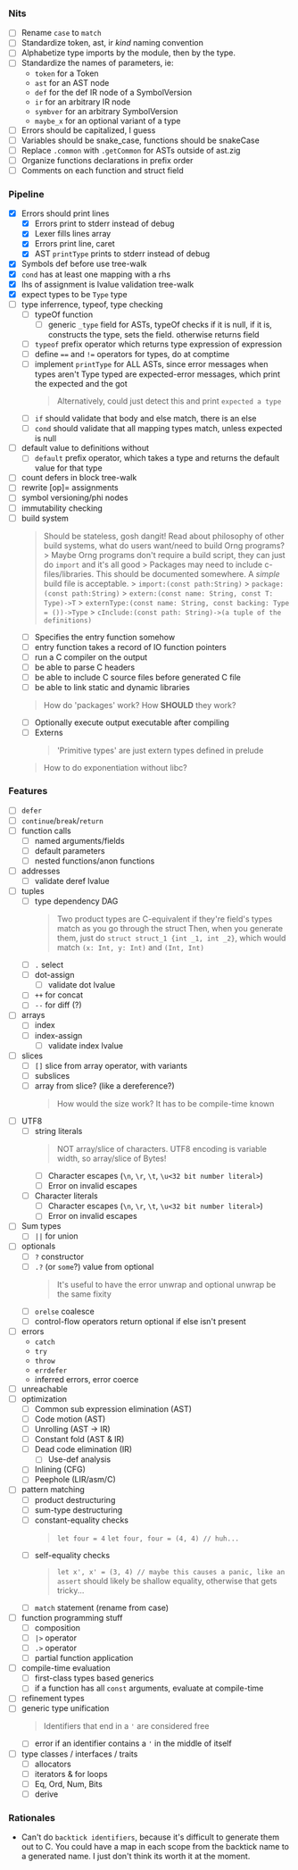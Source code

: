 ### Nits
- [ ] Rename `case` to `match`
- [ ] Standardize token, ast, ir *kind* naming convention
- [ ] Alphabetize type imports by the module, then by the type.
- [ ] Standardize the names of parameters, ie:
    - `token` for a Token
    - `ast` for an AST node
    - `def` for the def IR node of a SymbolVersion
    - `ir` for an arbitrary IR node
    - `symbver` for an arbitrary SymbolVersion
    - `maybe_x` for an optional variant of a type
- [ ] Errors should be capitalized, I guess
- [ ] Variables should be snake_case, functions should be snakeCase
- [ ] Replace `.common` with `.getCommon` for ASTs outside of ast.zig
- [ ] Organize functions declarations in prefix order
- [ ] Comments on each function and struct field

### Pipeline
- [x] Errors should print lines
    - [x] Errors print to stderr instead of debug
    - [x] Lexer fills lines array
    - [x] Errors print line, caret
    - [x] AST `printType` prints to stderr instead of debug
- [x] Symbols def before use tree-walk
- [x] `cond` has at least one mapping with a rhs
- [x] lhs of assignment is lvalue validation tree-walk
- [x] expect types to be `Type` type
- [ ] type inferrence, typeof, type checking
    - [ ] typeOf function
        - [ ] generic `_type` field for ASTs, typeOf checks if it is null, if it is, constructs the type, sets the field. otherwise returns field
    - [ ] `typeof` prefix operator which returns type expression of expression
    - [ ] define `==` and `!=` operators for types, do at comptime
    - [ ] implement `printType` for ALL ASTs, since error messages when types aren't Type typed are expected-error messages, which print the expected and the got
        > Alternatively, could just detect this and print `expected a type`
    - [ ] `if` should validate that body and else match, there is an else
    - [ ] `cond` should validate that all mapping types match, unless expected is null
- [ ] default value to definitions without
    - [ ] `default` prefix operator, which takes a type and returns the default value for that type
- [ ] count defers in block tree-walk
- [ ] rewrite [op]= assignments
- [ ] symbol versioning/phi nodes
- [ ] immutability checking
- [ ] build system
    > Should be stateless, gosh dangit!
    > Read about philosophy of other build systems, what do users want/need to build Orng programs?
        > Maybe Orng programs don't require a build script, they can just do `import` and it's all good
            > Packages may need to include c-files/libraries. This should be documented somewhere. A *simple* build file is acceptable.
        > `import:(const path:String)`
        > `package:(const path:String)`
        > `extern:(const name: String, const T: Type)->T`
        > `externType:(const name: String, const backing: Type = ())->Type`
        > `cInclude:(const path: String)->(a tuple of the definitions)`
    - [ ] Specifies the entry function somehow
    - [ ] entry function takes a record of IO function pointers
    - [ ] run a C compiler on the output
    - [ ] be able to parse C headers
    - [ ] be able to include C source files before generated C file
    - [ ] be able to link static and dynamic libraries
    > How do 'packages' work? How **SHOULD** they work?
    - [ ] Optionally execute output executable after compiling
    - [ ] Externs
        > 'Primitive types' are just extern types defined in prelude
    > How to do exponentiation without libc?

### Features
- [ ] `defer`
- [ ] `continue`/`break`/`return`
- [ ] function calls
    - [ ] named arguments/fields
    - [ ] default parameters
    - [ ] nested functions/anon functions
- [ ] addresses
    - [ ] validate deref lvalue
- [ ] tuples
    - [ ] type dependency DAG
        > Two product types are C-equivalent if they're field's types match as you go through the struct
        > Then, when you generate them, just do `struct struct_1 {int _1, int _2}`, which would match `(x: Int, y: Int)` and `(Int, Int)`
    - [ ] `.` select
    - [ ] dot-assign
        - [ ] validate dot lvalue
    - [ ] `++` for concat
    - [ ] `--` for diff (?)
- [ ] arrays
    - [ ] index
    - [ ] index-assign
        - [ ] validate index lvalue
- [ ] slices
    - [ ] `[]` slice from array operator, with variants
    - [ ] subslices
    - [ ] array from slice? (like a dereference?)
        > How would the size work? It has to be compile-time known
- [ ] UTF8
    - [ ] string literals
        > NOT array/slice of characters. UTF8 encoding is variable width, so array/slice of Bytes!
        - [ ] Character escapes (`\n`, `\r`, `\t`, `\u<32 bit number literal>`)
        - [ ] Error on invalid escapes
    - [ ] Character literals
        - [ ] Character escapes (`\n`, `\r`, `\t`, `\u<32 bit number literal>`)
        - [ ] Error on invalid escapes
- [ ] Sum types
    - [ ] `||` for union
- [ ] optionals
    - [ ] `?` constructor
    - [ ] `.?` (or `some`?) value from optional
        > It's useful to have the error unwrap and optional unwrap be the same fixity
    - [ ] `orelse` coalesce
    - [ ] control-flow operators return optional if else isn't present
- [ ] errors
    - `catch`
    - `try`
    - `throw`
    - `errdefer`
    - inferred errors, error coerce
- [ ] unreachable
- [ ] optimization
    - [ ] Common sub expression elimination (AST)
    - [ ] Code motion (AST)
    - [ ] Unrolling (AST -> IR)
    - [ ] Constant fold (AST & IR)
    - [ ] Dead code elimination (IR)
        - [ ] Use-def analysis
    - [ ] Inlining (CFG)
    - [ ] Peephole (LIR/asm/C)
- [ ] pattern matching
    - [ ] product destructuring
    - [ ] sum-type destructuring
    - [ ] constant-equality checks
        > `let four = 4`
        > `let four, four = (4, 4) // huh...`
    - [ ] self-equality checks
        > `let x', x' = (3, 4) // maybe this causes a panic, like an assert`
        > should likely be shallow equality, otherwise that gets tricky...
    - [ ] `match` statement (rename from case)
- [ ] function programming stuff
    - [ ] composition
    - [ ] `|>` operator
    - [ ] `.>` operator
    - [ ] partial function application
- [ ] compile-time evaluation
    - [ ] first-class types based generics
    - [ ] if a function has all `const` arguments, evaluate at compile-time
- [ ] refinement types
- [ ] generic type unification
    > Identifiers that end in a `'` are considered free
    - [ ] error if an identifier contains a `'` in the middle of itself
- [ ] type classes / interfaces / traits
    - [ ] allocators
    - [ ] iterators & for loops
    - [ ] Eq, Ord, Num, Bits
    - [ ] derive

### Rationales
- Can't do `backtick identifiers`, because it's difficult to generate them out to C. You could have a map in each scope from the backtick name to a generated name. I just don't think its worth it at the moment.